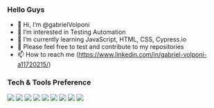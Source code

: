 
### Hello Guys

- 👋 Hi, I’m @gabrielVolponi
- 👀 I’m interested in Testing Automation 
- 🌱 I’m currently learning JavaScript, HTML, CSS, Cypress.io
- 💞️ Please feel free to test and contribute to my repositories
- 📫 How to reach me (https://www.linkedin.com/in/gabriel-volponi-a11720215/)



### Tech & Tools Preference

<img src = "https://img.shields.io/badge/-HTML5-E34F26?style=flat&logo=html5&logoColor=white"> <img src = "https://img.shields.io/badge/-CSS3-1572B6?style=flat&logo=css3&logoColor=white">
<img src="https://img.shields.io/badge/-JavaScript-eed718?style=flat&logo=javascript&logoColor=ffffff">
<img src="https://img.shields.io/badge/-MySQL-F29111?style=flat&logo=mysql&logoColor=FFFFFF">
<img src="https://img.shields.io/badge/-Node.js-3C873A?style=flat&logo=Node.js&logoColor=white">
<img src="http://img.shields.io/badge/-Git-F1502F?style=flat&logo=git&logoColor=FFFFFF">
<img src="http://img.shields.io/badge/-Github-000000?style=flat&logo=github&logoColor=FFFFFF">
<img src="http://img.shields.io/badge/-VS%20Code-007ACC?style=flat&logo=visual%20studio%20code&logoColor=white">
<img src="http://img.shields.io/badge/-Heroku-430098?style=flat&logo=heroku&logoColor=white">


<!---
gabrielVolponi/gabrielVolponi is a ✨ special ✨ repository because its `README.md` (this file) appears on your GitHub profile.
You can click the Preview link to take a look at your changes.
--->

